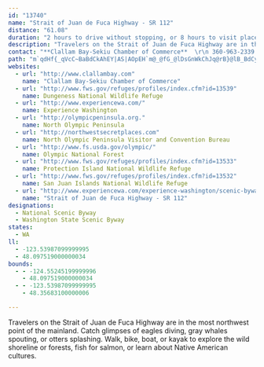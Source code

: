 ```yaml
---
id: "13740"
name: "Strait of Juan de Fuca Highway - SR 112"
distance: "61.08"
duration: "2 hours to drive without stopping, or 8 hours to visit places along the way."
description: "Travelers on the Strait of Juan de Fuca Highway are in the most northwest point of the mainland. Catch glimpses of eagles diving, gray whales spouting, or otters splashing. Walk, bike, boat, or kayak to explore the wild shoreline or forests, fish for salmon, or learn about Native American cultures."
contact: "**Clallam Bay-Sekiu Chamber of Commerce**  \r\n 360-963-2339  \r\n [Send E-mail](mailto:chamber@clallambay.com )  \r\n\r\n**North Olympic Peninsula Visitor and Convention Bureau**  \r\n 360-452-8552  \r\n 800-942-4042  \r\n [Send E-mail](mailto:travel@olypen.com )  \r\n\r\n"
path: "m`qdHf{_qVcC~BaBdCkAhEY|AS|AOpEH`m@_@fG_@lDsGnWkChJq@rB}@lB_BdCyAtAwA~@oChA{IzAu^lEcCj@e@RwA~@{AxAcC`DcB`EiA`Gi@|HZblBAxAMrAk@dCgDdJa@tBMxCKtOwBnRyAfGwD`Kk@zCOlBOlGmArr@eCnj@CxJDrAlEzi@RzCx@`Vn@|TNlJ?fEy@fg@d@hVy@jNFlPClDo@zMwBhWkBleAi@bWy@dDcA|CcDzLiPjj@o@zEmD~a@o@jDm@fBeB~DsEhIaDxGOl@KjB?dXSjBsHl`@cKxe@yDpOaGhRk@xBe@vDgFbh@gA~Ik@rGeLbsBsAfR}G~bByAjd@h@nr@JnFvAjpAs@vOuNdnBy@tHwB`NkBvR}@nK[~Fw@nGe@lC}FnVwF`YIlAKzB?fDh@xDbEzSNlADpBOrZo@rI}BpTi@zHKdHFnBvAfJ|@xFz@rCnAxC|OjYnQv\\n@lBb@lBTlCN~FD~DT`Db@`CzHnUtBlIv@hEhBxNd@lEh@hKNzFBfEOdP}@jUElDh@b[GzGuBzx@OnB_@jDsAtF_D~KgAtBk@l@}@j@yEz@sBhAiBxCeJlScEpIoAfBgCtC_Bp@mAJgL}AgCO_B?i@LcGjEuE`AwHtFo@Hk@Ig@g@y@yCu@uDc@_DHiPTkBv@mCDg@Eq@O_@i@Yg@?QFyApFiCzGgBfJu@xC}B|EcAnC[tASjBE`BH`IOxAIVg@nA_@d@uDjCs@xAI~@DnIUxBUx@_AzAmAhAcEhAgDJuAv@mAxAi@fBYtC{@rN{BbUeDvWOtC@|@X~Ab@fAlFlGxB~BvBxA|GhBtAxAx@~Al@rBXvATfCCdBuDfd@S~GY`EyErXs@vFi@`Lt@|FB`OcB`EQp@gArG_BnPi@fO_@xAmBtE[fAc@fDCvBFxBt@xDx@tBrFrJd@dBPnBD`C_@lJW~CkBdGwDvJm@p@u@j@_BRmASeAy@kDyDqA_AiBq@iAMaA?kA^]TYZ_DnJs@lHc@|BO\\eAx@Oj@CZFr@p@xGNdCQb[s@vP_AfHiAfHSfCo@vPy@|]wB|ZQzJNnUC|JKjFcAdS_BxVi@nDsEhRw@xEDr@\\j@|EfCx@xARtAChA_AzCsAfFExD~@lIElBaBfGkAdDs@rAUH{N{@kCY{@Wy@sAe@oAc@w@i@g@gA@sFbA{Ar@]^[l@Ir@?^Tl@b@VzAe@`ADhCzAj@j@pAjB~AbEr@xDIjAYRc@G_AwDi@mAsAaAeAYo@Kc@DwE`Ce@PyAWgD{@e@CUVCPElCw@hAk@nA_@fDWr@iC~DuP|k@wIfWoJlc@{CtQqA|He@fES~AE~AQ~AQdDG`@yAlD}@~DiA~AoBzBqAfDUvA_@t@[dB?jAbCzMJdAE~@}BvQEz@Dr@Hb@hClGfElJlHbLLXF~@[r@e@XaAFyAUu@@c@JYPwN`e@S|AbAzG~@tDd@dApD`FTp@\\`CPtE\\bCnA`FZx@v@lA~@fDhAjBh@`@rAb@x@DrBOj@JX\\|@|BN|@^~FZjIBvBNxBRfAj@p@~BtDb@rA^rB~@`L?~BQxCmAxD[xBJ`BRj@nAfBN~@JlA?jCGnA_AbDMnCBrCHlA^hBdBlE^xAKtBM`AU~@e@p@kDlB{@\\i@r@O`Ac@`EKjDH~Ad@rAr@lAjCfDf@fAiCnWaBbNk@~BoApDMl@?xA|@fCdAxBh@r@l@d@`KzCp@\\vAxBt@lBb@rBHv@DvAc@|A{AdCi@lAM`DB`Ah@lHXrGnAfOI`HHdANZ~AjBfDrBrD~C|@zAvNtSXrA|A|V^zAhSlWn@lAdAhDNvAElB{@lEaArDiCjDoA`C}C~Di@hA[tAOhDHpA^~@tAxArEbGl@dAn@vBtAnH|ArCXjAn@lD[hEI~DHr@n@`CTpCHbG{W|@_AJeAR{KlDsA~@sGzImAnBu@|BiA~FgAzBuCfEgE~E}BtBcGlDcBvAcCfC{DtFeBvBsHzH_HnGcHtIcB|@qEtAaAj@i@j@yBxCgAnByFzLqApDyBnHcDfNUv@}AbDo@xB[`CqAvM{@zFw@hCoCjD_@Ve@RiARwFMwH@wDMyBm@cEiDgAYkAA}B~@{F`EiH~AwAjAyDhF_Al@w@\\eB^{Ir@wIxEyA^uNFgXj@cEdAqXtO_DlAqATuDBgEq@iQ}JgBs@cCo@_BOoBEgEZ_Dp@gBj@oBx@gBlAsCrCyEzGyAxAsBfBsB~@gDx@cBPeFFeKKu@^YdAFdA|DfNVxAD`MRfIChG]tBq@pBOjBCnAXrKMjDe@bDuAlHw@xH_A`EeAjDgAlAeDjBwAtAoC~D_@xAIrAC`Cf@jGPbFBlOIbF}AnXiB`Mq@~CsAxEs@tDyAtFgD~J{AlIaCtN}BpRiFfg@}CbZk@hHi@vJsAx[aCnn@w@rNYbHqAzPe@rDOd@_B`Cc@jBK`EZfCOjAeA`CcA~A_Bp@{ER{@Zq@vAo@jBe@`Cy@fHo@fIUl@qBzA_DpBoArAgA~BsH~Wy@|B_BxAgEfBiA~@c@~@K~A@fAlAbU?nBIj@o@bAcGzGuIpM}AvC{@xBy@zCcBlHwArEyEbMu@xBm@fCO|AuBz\\q@pEo@xCsDnNuB`KMlAe@zMgAxE_EpJ}GfOsArAiBXyAb@gFtHm@p@Ul@c@dB{AvHiA~Bi@r@}GjEgBfBo@vAsQhh@eAvBeL|Ni@x@Ur@_A`Ey@jG}B|MUx@c@p@wCxD_AbDAj@JrHEp@gAnE_AzEUxCiBb]m@bHQx@{FfPcGzOcAnB]b@}OhP{CnCmDdEyAdAmDrAaBf@qC^oAdB_AlEaBjVkA~H_@lAm@fAs@j@eA~AyAzJUx@yBzC}@v@e@~AmBrE_BlCOlEo@~BcAfGY^u@^Sl@YzB_@dAUl@Y\\_An@Op@IjACbFc@xEWp@a@XqBd@mDxBy@~@i@`Co@fEOp@g@lAoDrGs@~AyCtDi@rAUhIIvAc@lBeA`D]v@uCdCYl@iAtHS|@iAzBu@xCi@xAY~ACz@b@`G?hAo@nHDhHUrBc@dAe@x@qAxAq@XsAR_@XsAjDo@x@oA|@cB`D_IhEWb@YzAYtIEdIMrAk@dD]lAUfB_@dAiAnBcFvGmCvFyBbCgDbHsAxBOv@_@tDc@dAu@`AcAvE_EpIw@|@i@dAKf@?jGYlBe@bFs@pBo@zIcAxFo@hAUVmBl@mBvBoA^ONOt@InDYdAuB~ESrAEbAO\\cA~@ITBnAP~@bAnCHlAElAHpIWp[UlISbDOvA_CvHyBjFaF|M_BjDcBlCgCfFWrACvAh@pHEdBi@x@s@Bu@_@s@sAi@Qo@LUXwDdJmBlF}EtK"
websites:
  - url: "http://www.clallambay.com"
    name: "Clallam Bay-Sekiu Chamber of Commerce"
  - url: "http://www.fws.gov/refuges/profiles/index.cfm?id=13539"
    name: Dungeness National Wildlife Refuge
  - url: "http://www.experiencewa.com/"
    name: Experience Washington
  - url: "http://olympicpeninsula.org."
    name: North Olympic Peninsula
  - url: "http://northwestsecretplaces.com"
    name: North Olympic Peninsula Visitor and Convention Bureau
  - url: "http://www.fs.usda.gov/olympic/"
    name: Olympic National Forest
  - url: "http://www.fws.gov/refuges/profiles/index.cfm?id=13533"
    name: Protection Island National Wildlife Refuge
  - url: "http://www.fws.gov/refuges/profiles/index.cfm?id=13532"
    name: San Juan Islands National Wildlife Refuge
  - url: "http://www.experiencewa.com/experience-washington/scenic-byways/strait-of-juan-de-fuca-hwy.aspx"
    name: "Strait of Juan de Fuca Highway - SR 112"
designations:
  - National Scenic Byway
  - Washington State Scenic Byway
states:
  - WA
ll:
  - -123.53987099999995
  - 48.097519000000034
bounds:
  - - -124.55245199999996
    - 48.097519000000034
  - - -123.53987099999995
    - 48.35683100000006

---
```


Travelers on the Strait of Juan de Fuca Highway are in the most northwest point of the mainland. Catch glimpses of eagles diving, gray whales spouting, or otters splashing. Walk, bike, boat, or kayak to explore the wild shoreline or forests, fish for salmon, or learn about Native American cultures.
